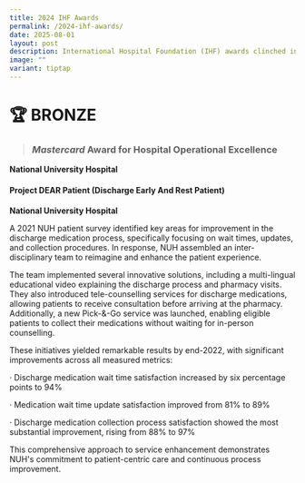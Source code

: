```yaml
---
title: 2024 IHF Awards
permalink: /2024-ihf-awards/
date: 2025-08-01
layout: post
description: International Hospital Foundation (IHF) awards clinched in 2024.
image: ""
variant: tiptap
---
```

<h1><strong>🏆 BRONZE</strong></h1>
<blockquote>
<h3><em>Mastercard</em> Award for Hospital Operational Excellence</h3>
</blockquote>
<p><strong>National University Hospital</strong>
</p>
<h4>Project DEAR Patient (Discharge Early And Rest Patient)</h4>
<p><strong>National University Hospital</strong>
</p>
<p>A 2021 NUH patient survey identified key areas for improvement in the
discharge medication process, specifically focusing on wait times, updates,
and collection procedures. In response, NUH assembled an inter-disciplinary
team to reimagine and enhance the patient experience.</p>
<p>The team implemented several innovative solutions, including a multi-lingual
educational video explaining the discharge process and pharmacy visits.
They also introduced tele-counselling services for discharge medications,
allowing patients to receive consultation before arriving at the pharmacy.
Additionally, a new Pick-&amp;-Go service was launched, enabling eligible
patients to collect their medications without waiting for in-person counselling.</p>
<p>These initiatives yielded remarkable results by end-2022, with significant
improvements across all measured metrics:</p>
<p>· Discharge medication wait time satisfaction increased by six percentage
points to 94%</p>
<p>· Medication wait time update satisfaction improved from 81% to 89%</p>
<p>· Discharge medication collection process satisfaction showed the most
substantial improvement, rising from 88% to 97%</p>
<p>This comprehensive approach to service enhancement demonstrates NUH's
commitment to patient-centric care and continuous process improvement.</p>